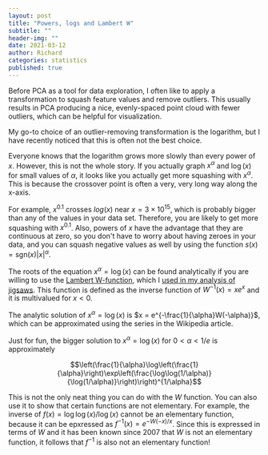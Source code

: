 ```yaml
---
layout: post
title: "Powers, logs and Lambert W"
subtitle: ""
header-img: ""
date: 2021-03-12
author: Richard
categories: statistics
published: true
---
```

Before PCA as a tool for data exploration, I often like to apply a transformation to squash feature values and remove outliers. This usually results in PCA producing a nice, evenly-spaced point cloud with fewer outliers, which can be helpful for visualization.

My go-to choice of an outlier-removing transformation is the logarithm, but I have recently noticed that this is often not the best choice.

Everyone knows that the logarithm grows more slowly than every power of $x$. However, this is not the whole story. If you actually graph $x^\alpha$ and $\log(x)$ for small values of $\alpha$, it looks like you actually get more squashing with $x^\alpha$. This is because the crossover point is often a very, very long way along the x-axis.

For example, $x^0.1$ crosses $log(x)$ near $x = 3 \times 10^{15}$, which is probably bigger than any of the values in your data set. Therefore, you are likely to get more squashing with $x^0.1$. Also, powers of $x$ have the advantage that they are continuous at zero, so you don't have to worry about having zeroes in your data, and you can squash negative values as well by using the function $s(x) = \mathrm{sgn}(x)|x|^\alpha$.

The roots of the equation $x^\alpha = \log(x)$ can be found analytically if you are willing to use the [Lambert W-function](https://en.wikipedia.org/wiki/Lambert_W_function), which I [used in my analysis of jigsaws](https://datascienceconfidential.github.io/puzzle/python/mathematics/r/2018/02/07/jigsaw-equation.html). This function is defined as the inverse function of $W^{-1}(x) = xe^x$ and it is multivalued for $x < 0$.

The analytic solution of $x^\alpha = \log(x)$ is $x = e^{-\frac{1}{\alpha}W(-\alpha)}$, which can be approximated using the series in the Wikipedia article.

Just for fun, the bigger solution to $x^\alpha = \log(x)$ for $0 < \alpha < 1/e$ is approximately

$$\left(\frac{1}{\alpha}\log\left(\frac{1}{\alpha}\right)\exp\left(\frac{\log\log(1/\alpha)}{\log(1/\alpha)}\right)\right)^{1/\alpha}$$

This is not the only neat thing you can do with the $W$ function. You can also use it to show that certain functions are not elementary. For example, the inverse of $f(x) = \log\log(x)/\log(x)$ cannot be an elementary function, because it can be epxressed as $f^{-1}(x) = e^{-W(-x)/x}$. Since this is expressed in terms of $W$ and it has been known since 2007 that $W$ is not an elementary function, it follows that $f^{-1}$ is also not an elementary function!
